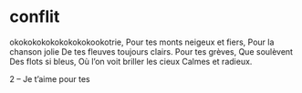 # conflit
okokokokokokokokokookotrie,
Pour tes monts neigeux et fiers,
Pour la chanson jolie
De tes fleuves toujours clairs.
Pour tes grèves,
Que soulèvent
Des flots si bleus,
Où l’on voit briller les cieux
Calmes et radieux.

2 – Je t’aime pour tes 
